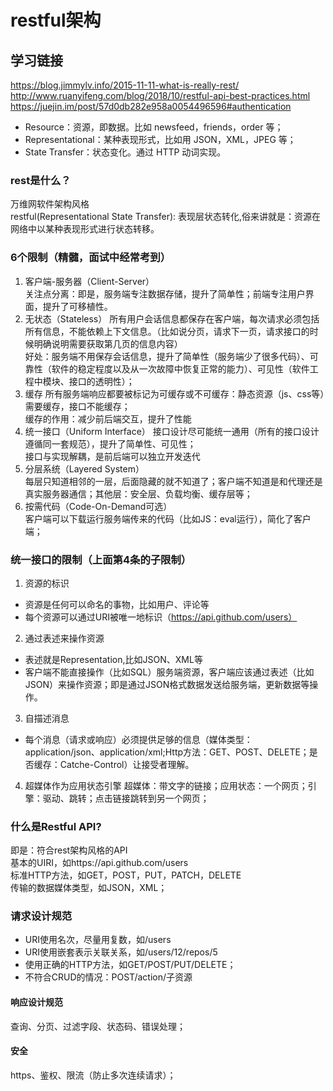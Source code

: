 # restful架构
## 学习链接
https://blog.jimmylv.info/2015-11-11-what-is-really-rest/  
http://www.ruanyifeng.com/blog/2018/10/restful-api-best-practices.html    
https://juejin.im/post/57d0db282e958a0054496596#authentication  
- Resource：资源，即数据。比如 newsfeed，friends，order 等；
- Representational：某种表现形式，比如用 JSON，XML，JPEG 等；
- State Transfer：状态变化。通过 HTTP 动词实现。  

### rest是什么？
万维网软件架构风格   
restful(Representational State Transfer): 表现层状态转化,俗来讲就是：资源在网络中以某种表现形式进行状态转移。 
### 6个限制（精髓，面试中经常考到）
1. 客户端-服务器（Client-Server）  
  关注点分离：即是，服务端专注数据存储，提升了简单性；前端专注用户界面，提升了可移植性。
2. 无状态（Stateless）
  所有用户会话信息都保存在客户端，每次请求必须包括所有信息，不能依赖上下文信息。（比如说分页，请求下一页，请求接口的时候明确说明需要获取第几页的信息内容）   
  好处：服务端不用保存会话信息，提升了简单性（服务端少了很多代码）、可靠性（软件的稳定程度以及从一次故障中恢复正常的能力）、可见性（软件工程中模块、接口的透明性）；   
3. 缓存
  所有服务端响应都要被标记为可缓存或不可缓存：静态资源（js、css等）需要缓存，接口不能缓存；  
  缓存的作用：减少前后端交互，提升了性能   
4. 统一接口（Uniform Interface）
  接口设计尽可能统一通用（所有的接口设计遵循同一套规范），提升了简单性、可见性；    
  接口与实现解耦，是前后端可以独立开发迭代   
5. 分层系统（Layered System）    
   每层只知道相邻的一层，后面隐藏的就不知道了；客户端不知道是和代理还是真实服务器通信；其他层：安全层、负载均衡、缓存层等；   
6. 按需代码（Code-On-Demand可选）   
  客户端可以下载运行服务端传来的代码（比如JS：eval运行），简化了客户端；   
### 统一接口的限制（上面第4条的子限制）
   1. 资源的标识
   - 资源是任何可以命名的事物，比如用户、评论等
   - 每个资源可以通过URI被唯一地标识（https://api.github.com/users）
  2. 通过表述来操作资源
   - 表述就是Representation,比如JSON、XML等
   - 客户端不能直接操作（比如SQL）服务端资源，客户端应该通过表述（比如JSON）来操作资源；即是通过JSON格式数据发送给服务端，更新数据等操作。
  3. 自描述消息
   - 每个消息（请求或响应）必须提供足够的信息（媒体类型：application/json、application/xml;Http方法：GET、POST、DELETE；是否缓存：Catche-Control）让接受者理解。
  4. 超媒体作为应用状态引擎
    超媒体：带文字的链接；应用状态：一个网页；引擎：驱动、跳转；点击链接跳转到另一个网页；

### 什么是Restful API?
即是：符合rest架构风格的API   
基本的UIRI，如https://api.github.com/users     
标准HTTP方法，如GET，POST，PUT，PATCH，DELETE    
传输的数据媒体类型，如JSON，XML； 

### 请求设计规范
- URI使用名次，尽量用复数，如/users
- URI使用嵌套表示关联关系，如/users/12/repos/5
- 使用正确的HTTP方法，如GET/POST/PUT/DELETE；
- 不符合CRUD的情况：POST/action/子资源
 
#### 响应设计规范
查询、分页、过滤字段、状态码、错误处理；
#### 安全
https、鉴权、限流（防止多次连续请求）；



                                                                                                                                                                                                                                                                                                                                                                                                                                                                                                                                                                                                                                                                                                                                                                                                                                                                                                                                                                                                                                                                                                                                                                                                                                                                                                                                                                                                                                                                                                                                                                                                                                                                                                                                                                                                                                                                                                                                                                                                                                                                                                                                                                                                                                                                                                                                                                                                                                                                                                                                                                                                                                                                                                                                                                                                                                                                                                                                                                                                                                                                                                                                                                                                                                                                                                                                                                                                                                                                                                                                                                                                                                                                                                                                                                                                                                                                                                                                                                                                                                                                                                                                                                                                                                                                                                                                                                                                                                                                                                                                                                                                                                                                                                                                                                                                                                                                                                                                                                                                                                                                                                                                                                                                                                                                                                                                                                                                                                                                                                                                                                                                                                                                                                                                                                                                                                                                                                                                                                                                                                                                                                                                                                                                                                                                                                                                                                                                                                                                                                                                                                                                                                                                                                                                                                                                                                                                                                                                                                                                                                                                                                                                                                                                                                                                                                                                                                                                                                                                                                                                                                                                                                                                                                                                                                                                                                                                                                                                                                                                                                                                                                                                                                                                                                                                                                                                                                                                                                                                                                                                                                                                                                                                                                                                                                                                                                                                                                                                                                                                                                                                                                                                                                                                                                                                                                                                                                                                                                                                                                                                                                                                                                                                                                                                                                                                                                                                                                                                                                                                                                                                                                                                                                                                                                                                                                                                                                                                                                                                                                                                                                                                                                                                                                                                                                                                                                                                                                                                                                                                                                                                                                                                                                                                                                                                                                                                                                                                                                                                                                                                                                                                                                                                                                                                                                                                                                                                                                                                                                                                                                                                                                                                                                                                                                                                                                                                                                                                                                                                                                                                                                                                                                                                                                                                                                                                                                                                                                                                                                                                                                                                                                                                                                                                                                                                                                                                                                                                                                                                                                                                                                                                                                                                                                                                                                                                                                                                                                                                                                                                                                                                                                                                                                                                                                                                                                                                                                                                                                                                                                                                                                                                                                                                                                                                                                                                                                                                                                                                                                                                                                                                                                                                                                                                                                                                                                                                                                                                                                                                                                                                                                                                                                                                                                                                                                                                                                                                                                                                                                                                                                                                                                                                                                                                                                                                                                                                                                                                                                                                                                                                                                                                                                                                                                                                                                                                                                                                                                                                                                                                                                                                                                                                                                                                                                                                                                                                                                                                                                                                                                                                                                                                                                                                                                                                                                                                                                                                                                                                                                                                                                                                                                                                                                                                                                                                                                                                                                                                                                                                                                                                                                                                                                                                                                                                                                                                                                                                                                                                                                                                                                                                                                                                                                                                                                                                                                                                                                                                                                                                                                                                                                                                                                                                                                                                                                                                                                                                                                                                                                                                                                                                                                                                                                                                                                                                                                                                                                                                                                                                                                                                                                                                                                                                                                                                                                                                                                                                                                                                                                                                                                                                                                                                                                                                                                                                                                                                                                                                                                                                                                                                                                                                                                                                                                                                                                                                                                                                                                                                                                                                                                                                                                                                                                                                                                                                                                                                                                                                                                                                                                                                                                                                                                                                                                                                                                                                                                                                                                                                                                                                                                                                                                                                                                                                                                                                                                                                                                                                                                                                                                                                                                                                                                                                                                                                                                                                                                                                                                                                                                                                                                                                                                                                                                                                                                                                                                                                                                                                                                                                                                                                                                                                                                                                                                                                                                                                                                                                                                                                                                                                                                                                                                                                                                                                                                                                                                                                                                                                                                                                                                                                                                                                                                                                                                                                                                                                                                                                                                                                                                                                                                                                                                                                                                                                                                                                                                                                                                                                                                                                                                                                                                                                                                                                                                                                                                                                                                                                                                                                                                                                                                                                                                                                                                                                                                                                                                                                                                                                                                                                                                                                                                                                                                                                                                                                                                                                                                                                                                                                                                                                                                                                                                                                                                                                                                                                                                                                                                                                                                                                                                                                                                                                                                                                                                                                                                                                                                                                                                                                                                                                                                                                                                                                                                                                                                                                                                                                                                                                                                                                                                                                                                                                                                                                                                                                                                                                                                                                                                                                                                                                                                                                                                                                                                                                                                                                                                                                                                                                                                                                                                                                                                                                                                                                                                                                                                                                                                                                                                                                                                                                                                                                                                                                                                                                                                                                                                                                                                                                                                                                                                                                                                                                                                                                                                                                                                                                                                                                                                                                                                                                                                                                                                                                                                                                                                                                                                                                                                                                                                                                                                                                                                                                                                                                                                                                                                                                                                                                                                                                                                                                                                                                                                                                                                                                                                                                                                                                                                                                                                                                                                                                                                                                                                                                                                                                                                                                                                                                                                                                                                                                                                                                                                                                                                                                                                  
